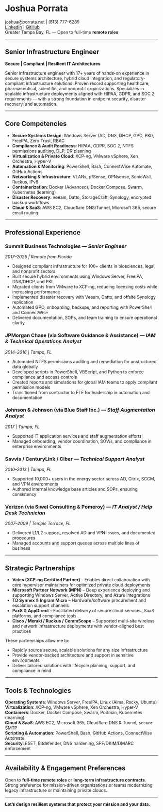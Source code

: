 # Joshua Porrata  

[joshua@porrata.net](mailto:joshua@porrata.net) | (813) 777-6289  
[LinkedIn](https://www.linkedin.com/in/joshua-p-8a2a3424/) | [GitHub](https://github.com/geekonamotorcycle/markdown-resumes)  
Greater Tampa Bay, FL — Open to full-time **remote roles**  

---

## Senior Infrastructure Engineer  

**Secure | Compliant | Resilient IT Architectures**  

Senior infrastructure engineer with 17+ years of hands-on experience in secure systems architecture, hybrid cloud integration, and regulatory-compliant infrastructure solutions. Proven record supporting healthcare, pharmaceutical, scientific, and nonprofit organizations. Specializes in scalable infrastructure deployments aligned with HIPAA, GDPR, and SOC 2 requirements — with a strong foundation in endpoint security, disaster recovery, and automation.  

---

## Core Competencies  

- **Secure Systems Design**: Windows Server (AD, DNS, DHCP, GPO, PKI), FreeIPA, Zero Trust, RBAC  
- **Compliance & Audit Readiness**: HIPAA, GDPR, SOC 2, NTFS permissions auditing, DLP, DR planning  
- **Virtualization & Private Cloud**: XCP-ng, VMware vSphere, Xen Orchestra, Hyper-V  
- **Automation & Monitoring**: PowerShell, Bash, ConnectWise Automate, GitHub Actions  
- **Networking & Infrastructure**: VLANs, pfSense, OPNsense, SonicWall, Ruckus, IPv6  
- **Containerization**: Docker (Advanced), Docker Compose, Swarm, Kubernetes (learning)  
- **Disaster Recovery**: Veeam, Datto, StorageCraft, Synology, encrypted backup workflows  
- **Cloud & SaaS**: AWS EC2, Cloudflare DNS/Tunnel, Microsoft 365, secure email routing  

---

## Professional Experience  

### Summit Business Technologies — *Senior Engineer*  

*2017–2025 | Remote from Florida*  

- Designed compliant infrastructure for 100+ clients in biosciences, legal, and nonprofit sectors  
- Built secure hybrid environments using Windows Server, FreeIPA, DNS/DHCP, and PKI  
- Migrated clients from VMware to XCP-ng, reducing licensing costs while increasing performance  
- Implemented disaster recovery with Veeam, Datto, and offsite Synology replication  
- Automated GPO, onboarding, backups, and reporting with PowerShell and ConnectWise  
- Delivered documentation, SOPs, and team training to ensure operational clarity  

### JPMorgan Chase (via Software Guidance & Assistance) — *IAM & Technical Operations Analyst*  

*2014–2016 | Tampa, FL*  

- Automated NTFS permissions auditing and remediation for unstructured data globally  
- Developed scripts in PowerShell, VBScript, and Python to enforce compliance and access controls  
- Created reports and simulations for global IAM teams to apply compliant permission models  
- Transitioned from contractor to FTE for leadership in automation and documentation  

### Johnson & Johnson (via Blue Staff Inc.) — *Staff Augmentation Analyst*  

*2017 | Tampa, FL*  

- Supported IT application services and staff augmentation efforts  
- Managed onboarding, vendor coordination, SOWs, and compliance in enterprise environments  

### Savvis / CenturyLink / Ciber — *Technical Support Analyst*  

*2010–2013 | Tampa, FL*  

- Supported 10,000+ users in the energy sector across AD, Citrix, SCCM, and VPN environments  
- Authored internal knowledge base articles and SOPs, ensuring consistency  

### Verizon (via Siwel Consulting & Pomeroy) — *IT Analyst / Help Desk Technician*  

*2007–2009 | Temple Terrace, FL*  

- Delivered L1/L2 support, resolved AD and VPN issues, and documented procedures  
- Managed accounts and support queues across multiple lines of business  

---

## Strategic Partnerships  

- **Vates (XCP-ng Certified Partner)** – Enables direct collaboration with core hypervisor maintainers for optimized private cloud deployments  
- **Microsoft Partner Network (MPN)** – Deep experience deploying and supporting Windows Server, Active Directory, and Azure integrations  
- **TD Synnex** & **Ingram Micro** – Hardware/software procurement and escalation support channels  
- **Pax8** & **AppDirect** – Facilitated delivery of secure cloud services, SaaS platforms, and compliance tools  
- **Cisco / Meraki / Ruckus / CommScope** – Supported multi-site wireless and network infrastructure deployments with vendor-aligned best practices  

These partnerships allow me to:  

- Rapidly source secure, scalable solutions for any size infrastructure  
- Provide vendor-backed architecture and support in sensitive environments  
- Deliver tailored solutions with lifecycle planning, support, and compliance in mind  

---

## Tools & Technologies  

**Operating Systems**: Windows Server, FreeIPA, Linux (Alma, Rocky, Ubuntu)  
**Virtualization**: XCP-ng, VMware vSphere, Xen Orchestra, Hyper-V  
**Containers**: Docker, Docker Compose, Swarm, Podman, Kubernetes (learning)  
**Cloud & SaaS**: AWS EC2, Microsoft 365, Cloudflare DNS & Tunnel, secure SMTP  
**Scripting & Automation**: PowerShell, Bash, GitHub Actions, ConnectWise Automate  
**Security**: ESET, Bitdefender, DNS hardening, SPF/DKIM/DMARC enforcement  

---

## Availability & Engagement Preferences  

Open to **full-time remote roles** or **long-term infrastructure contracts**. Strong preference for mission-driven organizations or teams modernizing legacy infrastructure or maintaining private clouds.  

---

**Let’s design resilient systems that protect your mission and your data.**
